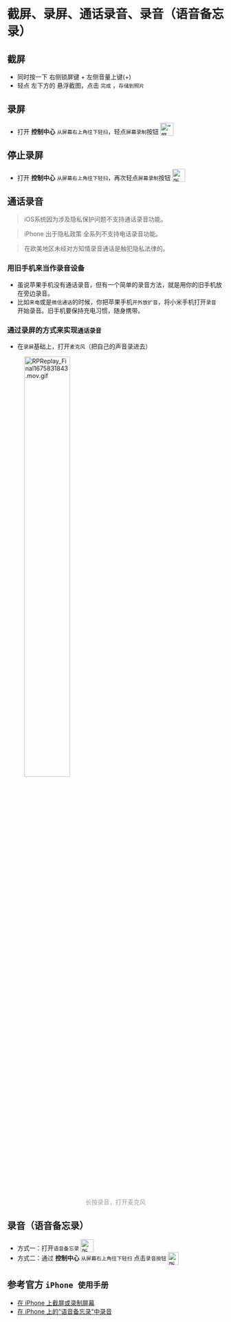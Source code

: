 # 截屏、录屏、通话录音、录音（语音备忘录）

## 截屏

- 同时按一下 右侧锁屏键 + 左侧音量上键(+) 
- 轻点 左下方的 悬浮截图，点击 `完成` ，`存储到照片`

## 录屏

- 打开 **控制中心** `从屏幕右上角往下轻扫`，轻点`屏幕录制`按钮 <img src="https://help.apple.com/assets/6387F6CB0C1E2145A22E8306/6387F6E20C1E2145A22E8317/zh_CN/bcf0ae9a9a6be53769cb52055ea2552c.png" alt="“屏幕录制”按钮" height="30" width="31" originalimagename="GlobalArt/IL_ScreenRecordGray.png" style="display: inline-block;vertical-align: bottom;">

## 停止录屏

- 打开 **控制中心** `从屏幕右上角往下轻扫`，再次轻点`屏幕录制`按钮 <img src="https://help.apple.com/assets/6387F6CB0C1E2145A22E8306/6387F6E20C1E2145A22E8317/zh_CN/a5528a3fcf15083141f9576956adebbd.png" alt="所选“屏幕录制”按钮" height="30" width="30" originalimagename="GlobalArt/IL_ScreenRecordRed.png" style="display: inline-block;vertical-align: bottom;">

## 通话录音

> iOS系统因为涉及隐私保护问题不支持通话录音功能。

> iPhone 出于隐私政策 全系列不支持电话录音功能。

> 在欧美地区未经对方知情录音通话是触犯隐私法律的。

### 用旧手机来当作录音设备
- 虽说苹果手机没有通话录音，但有一个简单的录音方法，就是用你的旧手机放在旁边录音。
- 比如`来电`或是`微信通话`的时候，你把苹果手机`开外放扩音`，将小米手机打开`录音` 开始录音。旧手机要保持充电习惯，随身携带。

### 通过录屏的方式来实现`通话录音`
- 在`录屏`基础上，打开`麦克风`（把自己的声音录进去）
<figure>
  <img src="https://s2.loli.net/2023/02/08/myA9wGkxVdvBbHQ.gif" alt="RPReplay_Final1675831843.mov.gif" style="width:50%;margin: 0 auto;">
  <figcaption style="text-align: center;color: #9e9e9e;">长按录音，打开麦克风</figcaption>
</figure>

## 录音（语音备忘录）

- 方式一：打开`语音备忘录` <img src="https://help.apple.com/assets/6387F6CB0C1E2145A22E8306/6387F6E20C1E2145A22E8317/zh_CN/24849252a2cb8cd7e049378aa79f50ec.png" alt="所选“屏幕录制”按钮" height="30" width="30" originalimagename="GlobalArt/IL_ScreenRecordRed.png" style="display: inline-block;vertical-align: bottom;">
- 方式二：通过 **控制中心** `从屏幕右上角往下轻扫` 点击`录音按钮` <img src="https://support.apple.com/library/content/dam/edam/applecare/images/en_US/iOS/ios11-control-center-voice-memos-icon.png" alt="所选“屏幕录制”按钮" height="30" width="30" originalimagename="GlobalArt/IL_ScreenRecordRed.png" style="width: 25px;height: 30px;display: inline-block;vertical-align: middle;">


## 参考官方 `iPhone 使用手册`

- [在 iPhone 上截屏或录制屏幕](https://support.apple.com/zh-cn/guide/iphone/iphc872c0115/16.0/ios/16.0)
- [在 iPhone 上的“语音备忘录”中录音](https://support.apple.com/zh-cn/guide/iphone/iph4d2a39a3b/ios)
